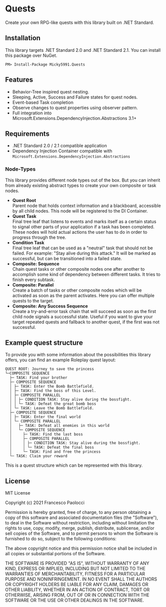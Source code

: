 # Quests

Create your own RPG-like quests with this library built on .NET Standard.

## Installation

This library targets .NET Standard 2.0 and .NET Standard 2.1. You can install this package over NuGet.
```
PM> Install-Package Micky5991.Quests
```

## Features

- Behavior-Tree inspired quest nesting.
- Sleeping, Active, Success and Failure states for quest nodes.
- Event-based Task completion
- Observe changes to quest properties using observer pattern.
- Full integration into Microsoft.Extensions.DependencyInjection.Abstractions 3.1+

## Requirements

- .NET Standard 2.0 / 2.1 compatible application
- Dependency Injection Container compatible with `Microsoft.Extensions.DependencyInjection.Abstractions`

### Node-Types

This library provides different node types out of the box. But you can inherit from already existing abstract types to create your own composite or task nodes.

- **Quest Root**\
   Parent node that holds context information and a blackboard, accessible by all child nodes. This node will be
   registered to the DI Container.
- **Quest Task**\
   Final tree leaf that listens to events and marks itself as a certain status to signal other parts of your application
   if a task has been completed. These nodes will hold actual actions the user has to do in order to progress through the tree.
- **Condition Task**\
   Final tree leaf that can be used as a "neutral" task that should not be failed. For example: "Stay alive during this attack." It will be marked as successful, but can be transitioned into a failed state.
- **Composite: Sequence**\
   Chain quest tasks or other composite nodes one after another to accomplish some kind of dependency between different tasks. It tries to finish every subtask.
- **Composite: Parallel**\
   Create a batch of tasks or other composite nodes which will be activated as soon as the parent activates. Here you can offer multiple quests to the target.
- **Composite: Any Success Sequence**\
   Create a try-and-error task chain that will succeed as soon as the first child node signals a successful state. Useful if you want to give your target repeated quests and fallback to another quest, if the first was not successful.

## Example quest structure

To provide you with some information about the possibilities this library offers, you can find an example Roleplay quest layout:

```
QUEST ROOT: Journey to save the princess
└─COMPOSITE SEQUENCE
  ├─ TASK: Find your brother
  ├─ COMPOSITE SEQUENCE
  │ ├─ TASK: Enter the Bomb Battlefield.
  │ ├─ TASK: Find the boss of this Level.
  │ ├─ COMPOSITE PARALLEL
  │ │ ├─ CONDITION TASK: Stay alive during the bossfight.
  │ │ └─ TASK: Defeat the great bomb boss
  │ └─ TASK: Leave the Bomb Battlefield.
  ├─ COMPOSITE SEQUENCE
  │ ├─ TASK: Enter the final world
  │ └─ COMPOSITE PARALLEL
  │   ├─ TASK: Defeat all enemies in this world
  │   └─ COMPOSITE SEQUENCE
  │     ├─ TASK: Find the last boss
  │     ├─ COMPOSITE PARALLEL
  │     │ ├─ CONDITION TASK: Stay alive during the bossfight.
  │     │ └─ TASK: Defeat the final boss
  │     └─ TASK: Find and free the princess
  └─ TASK: Claim your reward
```

This is a quest structure which can be represented with this library.

## License

MIT License

Copyright (c) 2021 Francesco Paolocci

Permission is hereby granted, free of charge, to any person obtaining a copy
of this software and associated documentation files (the "Software"), to deal
in the Software without restriction, including without limitation the rights
to use, copy, modify, merge, publish, distribute, sublicense, and/or sell
copies of the Software, and to permit persons to whom the Software is
furnished to do so, subject to the following conditions:

The above copyright notice and this permission notice shall be included in all
copies or substantial portions of the Software.

THE SOFTWARE IS PROVIDED "AS IS", WITHOUT WARRANTY OF ANY KIND, EXPRESS OR
IMPLIED, INCLUDING BUT NOT LIMITED TO THE WARRANTIES OF MERCHANTABILITY,
FITNESS FOR A PARTICULAR PURPOSE AND NONINFRINGEMENT. IN NO EVENT SHALL THE
AUTHORS OR COPYRIGHT HOLDERS BE LIABLE FOR ANY CLAIM, DAMAGES OR OTHER
LIABILITY, WHETHER IN AN ACTION OF CONTRACT, TORT OR OTHERWISE, ARISING FROM,
OUT OF OR IN CONNECTION WITH THE SOFTWARE OR THE USE OR OTHER DEALINGS IN THE
SOFTWARE.
